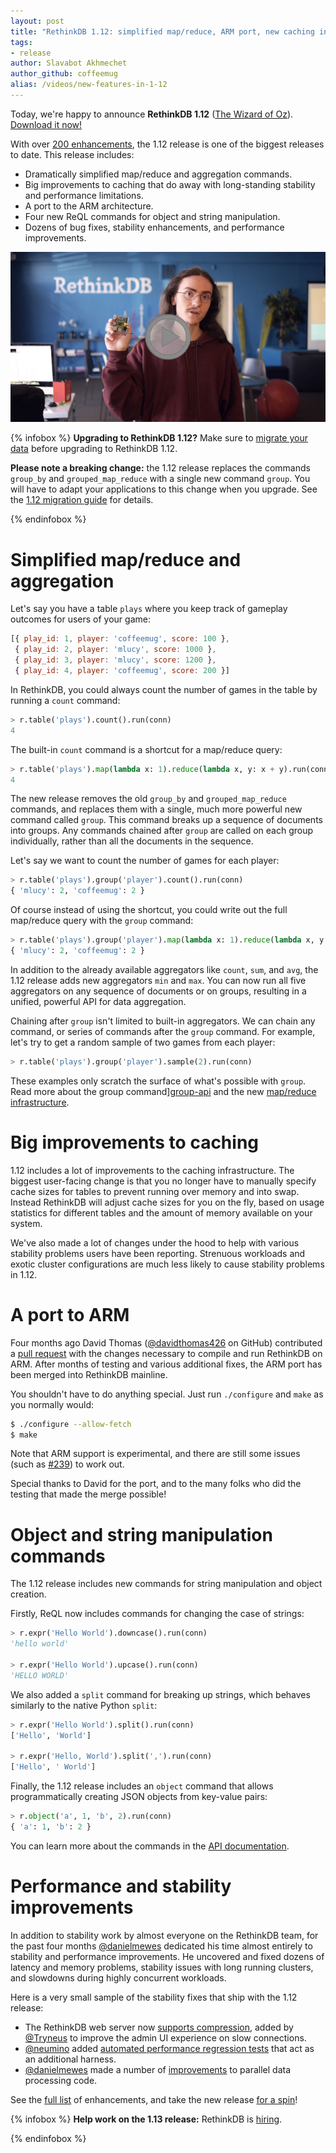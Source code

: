```yaml
---
layout: post
title: "RethinkDB 1.12: simplified map/reduce, ARM port, new caching infrastructure"
tags:
- release
author: Slavabot Akhmechet
author_github: coffeemug
alias: /videos/new-features-in-1-12
---
```


Today, we're happy to announce __RethinkDB 1.12__ ([The Wizard of Oz][yt]).
[Download it now!][install]

[yt]: https://www.youtube.com/watch?v=vQLNS3HWfCM
[install]: /docs/install

With over [200 enhancements][], the 1.12 release is one of the biggest releases
to date. This release includes:

[200 enhancements]: https://github.com/rethinkdb/rethinkdb/issues?milestone=53&state=closed

- Dramatically simplified map/reduce and aggregation commands.
- Big improvements to caching that do away with long-standing stability and performance limitations.
- A port to the ARM architecture.
- Four new ReQL commands for object and string manipulation.
- Dozens of bug fixes, stability enhancements, and performance improvements.

<a href="https://www.youtube.com/watch?v=mktjXnWfaGc">
    <img src="/assets/images/videos/releases/rethinkdb-1.12.png">
</a>
<!--more-->

{% infobox %}
__Upgrading to RethinkDB 1.12?__ Make sure to [migrate your data][] before
upgrading to RethinkDB 1.12.

__Please note a breaking change:__ the 1.12 release replaces the commands
`group_by` and `grouped_map_reduce` with a single new command `group`. You will
have to adapt your applications to this change when you upgrade. See the [1.12
migration guide][migration-guide] for details.

[migrate your data]: /docs/migration
[migration-guide]: https://gist.github.com/coffeemug/9518214
{% endinfobox %}

# Simplified map/reduce and aggregation

Let's say you have a table `plays` where you keep track of gameplay outcomes
for users of your game:

```javascript
[{ play_id: 1, player: 'coffeemug', score: 100 },
 { play_id: 2, player: 'mlucy', score: 1000 },
 { play_id: 3, player: 'mlucy', score: 1200 },
 { play_id: 4, player: 'coffeemug', score: 200 }]
```

In RethinkDB, you could always count the number of games in the table by
running a `count` command:

```python
> r.table('plays').count().run(conn)
4
```

The built-in `count` command is a shortcut for a map/reduce query:

```python
> r.table('plays').map(lambda x: 1).reduce(lambda x, y: x + y).run(conn)
4
```

The new release removes the old `group_by` and `grouped_map_reduce` commands,
and replaces them with a single, much more powerful new command called `group`.
This command breaks up a sequence of documents into groups. Any commands
chained after `group` are called on each group individually, rather than all
the documents in the sequence.

Let's say we want to count the number of games for each player:

```python
> r.table('plays').group('player').count().run(conn)
{ 'mlucy': 2, 'coffeemug': 2 }
```

Of course instead of using the shortcut, you could write out the full
map/reduce query with the `group` command:

```python
> r.table('plays').group('player').map(lambda x: 1).reduce(lambda x, y: x + y).run(conn)
{ 'mlucy': 2, 'coffeemug': 2 }
```

In addition to the already available aggregators like `count`, `sum`, and
`avg`, the 1.12 release adds new aggregators `min` and `max`. You can now run
all five aggregators on any sequence of documents or on groups, resulting in a
unified, powerful API for data aggregation.

Chaining after `group` isn't limited to built-in aggregators. We can chain any
command, or series of commands after the `group` command. For example, let's
try to get a random sample of two games from each player:

```python
> r.table('plays').group('player').sample(2).run(conn)
```

These examples only scratch the surface of what's possible with `group`. Read
more about the group command][group-api] and the new [map/reduce
infrastructure][map-reduce].

[group-api]: /api/python/group
[map-reduce]: /docs/map-reduce/

# Big improvements to caching

1.12 includes a lot of improvements to the caching infrastructure. The biggest
user-facing change is that you no longer have to manually specify cache sizes
for tables to prevent running over memory and into swap. Instead RethinkDB will
adjust cache sizes for you on the fly, based on usage statistics for different
tables and the amount of memory available on your system.

We've also made a lot of changes under the hood to help with various stability
problems users have been reporting. Strenuous workloads and exotic cluster
configurations are much less likely to cause stability problems in 1.12.

# A port to ARM

Four months ago David Thomas ([@davidthomas426][] on GitHub) contributed a
[pull request][arm-pr] with the changes necessary to compile and run RethinkDB
on ARM. After months of testing and various additional fixes, the ARM port has
been merged into RethinkDB mainline.

[@davidthomas426]: https://github.com/davidthomas426
[arm-pr]: https://github.com/rethinkdb/rethinkdb/pull/1625

You shouldn't have to do anything special. Just run `./configure` and `make` as
you normally would:

```bash
$ ./configure --allow-fetch
$ make
```

Note that ARM support is experimental, and there are still some issues (such as
[#239][arm-issue]) to work out.

[arm-issue]: https://github.com/rethinkdb/rethinkdb/issues/239

Special thanks to David for the port, and to the many folks who did the testing
that made the merge possible!

# Object and string manipulation commands

The 1.12 release includes new commands for string manipulation and object
creation.

Firstly, ReQL now includes commands for changing the case of strings:

```python
> r.expr('Hello World').downcase().run(conn)
'hello world'

> r.expr('Hello World').upcase().run(conn)
'HELLO WORLD'
```

We also added a `split` command for breaking up strings, which behaves
similarly to the native Python `split`:

```python
> r.expr('Hello World').split().run(conn)
['Hello', 'World']

> r.expr('Hello, World').split(',').run(conn)
['Hello', ' World']
```

Finally, the 1.12 release includes an `object` command that allows
programmatically creating JSON objects from key-value pairs:

```python
> r.object('a', 1, 'b', 2).run(conn)
{ 'a': 1, 'b': 2 }
```

You can learn more about the commands in the [API documentation][api].

[api]: /api

# Performance and stability improvements #

In addition to stability work by almost everyone on the RethinkDB team, for the
past four months [@danielmewes][] dedicated his time almost entirely to
stability and performance improvements. He uncovered and fixed dozens of
latency and memory problems, stability issues with long running clusters, and
slowdowns during highly concurrent workloads.

[@danielmewes]: https://github.com/danielmewes

Here is a very small sample of the stability fixes that ship with the 1.12
release:

* The RethinkDB web server now [supports compression][compression], added by
  [@Tryneus][] to improve the admin UI experience on slow connections.
* [@neumino][] added [automated performance regression tests][regression] that
  act as an additional harness.
* [@danielmewes][] made a number of [improvements][parallel] to parallel data
  processing code.

[compression]: https://github.com/rethinkdb/rethinkdb/issues/1746
[@Tryneus]: https://github.com/Tryneus
[@neumino]: https://github.com/neumino
[regression]: https://github.com/rethinkdb/rethinkdb/issues/1806
[@danielmewes]: https://github.com/danielmewes
[parallel]: https://github.com/rethinkdb/rethinkdb/issues/1043

See the [full list][] of enhancements, and take the new release [for a
spin][install]!

[full list]: https://github.com/rethinkdb/rethinkdb/issues?milestone=53&state=closed
[install]: /docs/install/

{% infobox %}
__Help work on the 1.13 release:__ RethinkDB is [hiring][].

[hiring]: /jobs
{% endinfobox %}
